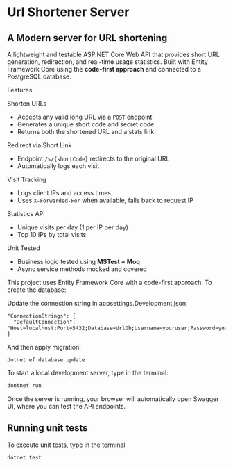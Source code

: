 # Url Shortener Server
## A Modern server for URL shortening
A lightweight and testable ASP.NET Core Web API that provides short URL generation, redirection, and real-time usage statistics. Built with Entity Framework Core using the **code-first approach** and connected to a PostgreSQL database.

Features

Shorten URLs
- Accepts any valid long URL via a `POST` endpoint
- Generates a unique short code and secret code
- Returns both the shortened URL and a stats link

Redirect via Short Link
- Endpoint `/s/{shortCode}` redirects to the original URL
- Automatically logs each visit

Visit Tracking
- Logs client IPs and access times
- Uses `X-Forwarded-For` when available, falls back to request IP

Statistics API
- Unique visits per day (1 per IP per day)
- Top 10 IPs by total visits

Unit Tested
- Business logic tested using **MSTest + Moq**
- Async service methods mocked and covered

This project uses Entity Framework Core with a code-first approach. To create the database:

Update the connection string in appsettings.Development.json:

```
"ConnectionStrings": {
  "DefaultConnection": "Host=localhost;Port=5432;Database=UrlDb;Username=youruser;Password=yourpass"
}
```

And then apply migration:

```
dotnet ef database update
```

To start a local development server, type in the terminal:

```bash
dontnet run
```

Once the server is running, your browser will automatically open Swagger UI, where you can test the API endpoints.

## Running unit tests

To execute unit tests, type in the terminal
```bash
dotnet test
```

